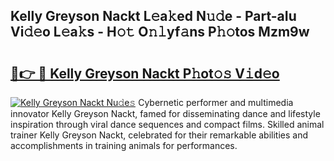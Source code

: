 ## Kelly Greyson Nackt L𝚎a𝚔ed N𝚞𝚍e - Part-aIu Vi𝚍𝚎o L𝚎a𝚔s - H𝚘𝚝 O𝚗𝚕yf𝚊ns P𝚑𝚘tos Mzm9w

# <h2><a href="http://kf2v4b.oniu.top/?m=Kelly+Greyson+Nackt">🔗👉 🔴 Kelly Greyson Nackt P𝚑ot𝚘𝚜 V𝚒d𝚎o</a></h2>

[![Kelly Greyson Nackt Nu𝚍e𝚜](https://i.imgur.com/0qMVB7G.gif)](http://kf2v4b.oniu.top/?m=Kelly+Greyson+Nackt)
Cybernetic performer and multimedia innovator Kelly Greyson Nackt, famed for disseminating dance and lifestyle inspiration through viral dance sequences and compact films. Skilled animal trainer Kelly Greyson Nackt, celebrated for their remarkable abilities and accomplishments in training animals for performances.  
